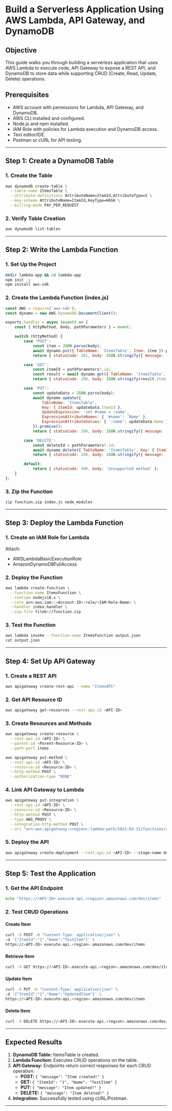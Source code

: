 # Build a Serverless Application Using AWS Lambda, API Gateway, and DynamoDB

## Objective
This guide walks you through building a serverless application that uses AWS Lambda to execute code, API Gateway to expose a REST API, and DynamoDB to store data while supporting CRUD (Create, Read, Update, Delete) operations.

## Prerequisites
- AWS account with permissions for Lambda, API Gateway, and DynamoDB.
- AWS CLI installed and configured.
- Node.js and npm installed.
- IAM Role with policies for Lambda execution and DynamoDB access.
- Text editor/IDE.
- Postman or cURL for API testing.

---

## Step 1: Create a DynamoDB Table
### 1. Create the Table
```sh
aws dynamodb create-table \
  --table-name ItemsTable \
  --attribute-definitions AttributeName=ItemId,AttributeType=S \
  --key-schema AttributeName=ItemId,KeyType=HASH \
  --billing-mode PAY_PER_REQUEST
```
### 2. Verify Table Creation
```sh
aws dynamodb list-tables
```

---

## Step 2: Write the Lambda Function
### 1. Set Up the Project
```sh
mkdir lambda-app && cd lambda-app
npm init -y
npm install aws-sdk
```
### 2. Create the Lambda Function (index.js)
```javascript
const AWS = require('aws-sdk');
const dynamo = new AWS.DynamoDB.DocumentClient();

exports.handler = async (event) => {
    const { httpMethod, body, pathParameters } = event;

    switch (httpMethod) {
        case 'POST':
            const item = JSON.parse(body);
            await dynamo.put({ TableName: 'ItemsTable', Item: item }).promise();
            return { statusCode: 201, body: JSON.stringify({ message: 'Item created!' }) };

        case 'GET':
            const itemId = pathParameters?.id;
            const result = await dynamo.get({ TableName: 'ItemsTable', Key: { ItemId: itemId } }).promise();
            return { statusCode: 200, body: JSON.stringify(result.Item) };

        case 'PUT':
            const updateData = JSON.parse(body);
            await dynamo.update({
                TableName: 'ItemsTable',
                Key: { ItemId: updateData.ItemId },
                UpdateExpression: 'set #name = :name',
                ExpressionAttributeNames: { '#name': 'Name' },
                ExpressionAttributeValues: { ':name': updateData.Name }
            }).promise();
            return { statusCode: 200, body: JSON.stringify({ message: 'Item updated!' }) };

        case 'DELETE':
            const deleteId = pathParameters?.id;
            await dynamo.delete({ TableName: 'ItemsTable', Key: { ItemId: deleteId } }).promise();
            return { statusCode: 200, body: JSON.stringify({ message: 'Item deleted!' }) };

        default:
            return { statusCode: 400, body: 'Unsupported method' };
    }
};
```
### 3. Zip the Function
```sh
zip function.zip index.js node_modules
```

---

## Step 3: Deploy the Lambda Function
### 1. Create an IAM Role for Lambda
Attach:
- AWSLambdaBasicExecutionRole
- AmazonDynamoDBFullAccess

### 2. Deploy the Function
```sh
aws lambda create-function \
  --function-name ItemsFunction \
  --runtime nodejs18.x \
  --role arn:aws:iam::<Account-ID>:role/<IAM-Role-Name> \
  --handler index.handler \
  --zip-file fileb://function.zip
```
### 3. Test the Function
```sh
aws lambda invoke --function-name ItemsFunction output.json
cat output.json
```

---

## Step 4: Set Up API Gateway
### 1. Create a REST API
```sh
aws apigateway create-rest-api --name "ItemsAPI"
```
### 2. Get API Resource ID
```sh
aws apigateway get-resources --rest-api-id <API-ID>
```
### 3. Create Resources and Methods
```sh
aws apigateway create-resource \
  --rest-api-id <API-ID> \
  --parent-id <Parent-Resource-ID> \
  --path-part items

aws apigateway put-method \
  --rest-api-id <API-ID> \
  --resource-id <Resource-ID> \
  --http-method POST \
  --authorization-type "NONE"
```
### 4. Link API Gateway to Lambda
```sh
aws apigateway put-integration \
  --rest-api-id <API-ID> \
  --resource-id <Resource-ID> \
  --http-method POST \
  --type AWS_PROXY \
  --integration-http-method POST \
  --uri "arn:aws:apigateway:<region>:lambda:path/2015-03-31/functions/arn:aws:lambda:<region>:<Account-ID>:function:ItemsFunction/invocations"
```
### 5. Deploy the API
```sh
aws apigateway create-deployment --rest-api-id <API-ID> --stage-name dev
```

---

## Step 5: Test the Application
### 1. Get the API Endpoint
```sh
echo "https://<API-ID>.execute-api.<region>.amazonaws.com/dev/items"
```
### 2. Test CRUD Operations
#### Create Item
```sh
curl -X POST -H "Content-Type: application/json" \
-d '{"ItemId":"1","Name":"TestItem"}' \
https://<API-ID>.execute-api.<region>.amazonaws.com/dev/items
```
#### Retrieve Item
```sh
curl -X GET https://<API-ID>.execute-api.<region>.amazonaws.com/dev/items/1
```
#### Update Item
```sh
curl -X PUT -H "Content-Type: application/json" \
-d '{"ItemId":"1","Name":"UpdatedItem"}' \
https://<API-ID>.execute-api.<region>.amazonaws.com/dev/items
```
#### Delete Item
```sh
curl -X DELETE https://<API-ID>.execute-api.<region>.amazonaws.com/dev/items/1
```

---

## Expected Results
1. **DynamoDB Table:** ItemsTable is created.
2. **Lambda Function:** Executes CRUD operations on the table.
3. **API Gateway:** Endpoints return correct responses for each CRUD operation:
   - **POST:** `{ "message": "Item created!" }`
   - **GET:** `{ "ItemId": "1", "Name": "TestItem" }`
   - **PUT:** `{ "message": "Item updated!" }`
   - **DELETE:** `{ "message": "Item deleted!" }`
4. **Integration:** Successfully tested using cURL/Postman.

---

